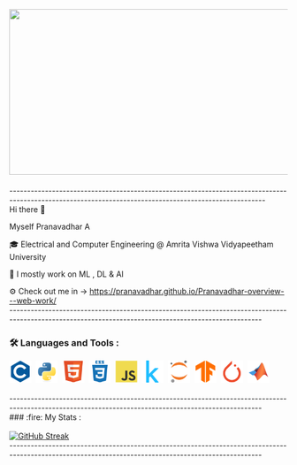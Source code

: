 
<div align="center">
  <img src="https://i.giphy.com/media/v1.Y2lkPTc5MGI3NjExMTk2c2JqMzU4Mjlwc3hncTVwcDdsMnA1MXF2ODhweGhhdzNnY2J6ZCZlcD12MV9pbnRlcm5hbF9naWZfYnlfaWQmY3Q9Zw/SWoSkN6DxTszqIKEqv/giphy.gif" width="600" height="300"/>
</div>
<br>------------------------------------------------------------------------------------------------------------------------------------------------------
<br> Hi there 👋

Myself Pranavadhar A

🎓 Electrical and Computer Engineering @ Amrita Vishwa Vidyapeetham University

🔭 I mostly work on ML , DL & AI 

⚙️ Check out me in -> https://pranavadhar.github.io/Pranavadhar-overview---web-work/
<br>-----------------------------------------------------------------------------------------------------------------------------------------------------
<br>
### :hammer_and_wrench: Languages and Tools :
<div>
  <img src = "https://github.com/devicons/devicon/blob/master/icons/c/c-plain.svg" title = "C"
alt = "C" width = "40" height = "40"/>&nbsp;
  <img src = "https://github.com/devicons/devicon/blob/master/icons/python/python-original.svg" title = "Python" alt = "Python" width = "40" height = "40"/>&nbsp;
<img src="https://github.com/devicons/devicon/blob/master/icons/html5/html5-original.svg" title="HTML5" alt="HTML" width="40" height="40"/>&nbsp;
  <img src="https://github.com/devicons/devicon/blob/master/icons/css3/css3-plain-wordmark.svg"  title="CSS3" alt="CSS" width="40" height="40"/>&nbsp;
  <img src="https://github.com/devicons/devicon/blob/master/icons/javascript/javascript-original.svg" title="JavaScript" alt="JavaScript" width="40" height="40"/>&nbsp;
  <img src="https://github.com/devicons/devicon/blob/master/icons/kaggle/kaggle-original.svg" title="Kaggle" alt="Kaggle" width="40" height="40"/>&nbsp;
  <img src="https://github.com/devicons/devicon/blob/master/icons/jupyter/jupyter-original.svg" title="Jupyter" alt="Jupyter" width="40" height="40"/>&nbsp;
  <img src="https://github.com/devicons/devicon/blob/master/icons/tensorflow/tensorflow-original.svg" title="Tensorflow" alt="Tensorflow" width="40" height="40"/>&nbsp;
  <img src="https://github.com/devicons/devicon/blob/master/icons/pytorch/pytorch-original.svg" title="Pytorch" alt="Pytorch" width="40" height="40"/>&nbsp;
    <img src="https://github.com/devicons/devicon/blob/master/icons/matlab/matlab-original.svg" title="Pytorch" alt="Pytorch" width="40" height="40"/>&nbsp;
</div>
<br>-----------------------------------------------------------------------------------------------------------------------------------------------------
<br>
### :fire: My Stats :
<br>
<br><a href="https://git.io/streak-stats"><img src="https://streak-stats.demolab.com?user=Pranavadhar%20" alt="GitHub Streak" /></a>
<br>-----------------------------------------------------------------------------------------------------------------------------------------------------
